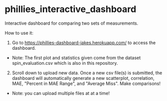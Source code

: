 # phillies_interactive_dashboard
Interactive dashboard for comparing two sets of measurements.

How to use it:
1) Go to https://phillies-dashboard-jakes.herokuapp.com/ to access the dashboard.
  - Note: The first plot and statistics given come from the dataset spin_evaluation.csv which is also in this repository.
2) Scroll down to upload new data. Once a new csv file(s) is submitted, the dashboard will automatically generate a new scatterplot, correlation, MAE, "Percent in MAE Range", and "Average Miss". Make comparisons!
  - Note: you can upload multiple files at at a time!
